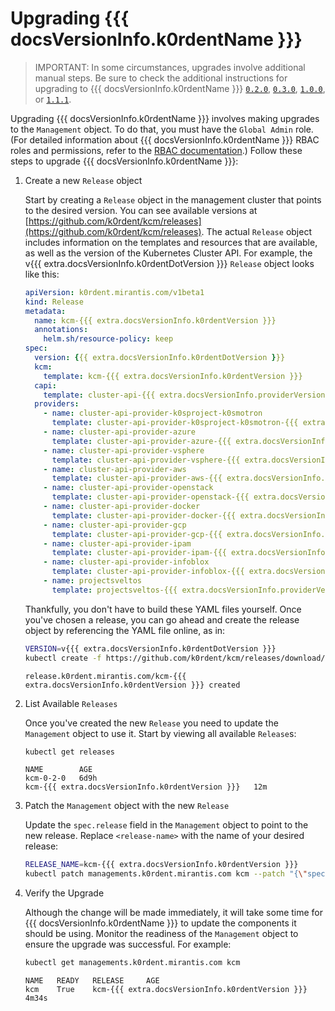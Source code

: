 # Upgrading {{{ docsVersionInfo.k0rdentName }}}

> IMPORTANT: In some circumstances, upgrades involve additional manual steps. Be sure to check the additional instructions for upgrading to {{{ docsVersionInfo.k0rdentName }}} [`0.2.0`](upgrade-to-0-2-0.md), [`0.3.0`](upgrade-to-0-3-0.md), [`1.0.0`](upgrade-to-1-0-0.md), or [`1.1.1`](upgrade-to-1-1-1.md).

Upgrading {{{ docsVersionInfo.k0rdentName }}} involves making upgrades to the `Management` object. To do that, you must have the `Global Admin` role. (For detailed information about {{{ docsVersionInfo.k0rdentName }}} RBAC roles and permissions, refer to the [RBAC documentation](../access/rbac/index.md).) Follow these steps to upgrade {{{ docsVersionInfo.k0rdentName }}}:

1. Create a new `Release` object

    Start by creating a `Release` object in the management cluster that points to the desired version. You can see
    available versions at [https://github.com/k0rdent/kcm/releases](https://github.com/k0rdent/kcm/releases).  The actual
    `Release` object includes information on the templates and resources that are available, as well as the version of the
    Kubernetes Cluster API.  For example, the v{{{ extra.docsVersionInfo.k0rdentDotVersion }}} `Release` object looks like this:

    ```yaml
    apiVersion: k0rdent.mirantis.com/v1beta1
    kind: Release
    metadata:
      name: kcm-{{{ extra.docsVersionInfo.k0rdentVersion }}}
      annotations:
        helm.sh/resource-policy: keep
    spec:
      version: {{{ extra.docsVersionInfo.k0rdentDotVersion }}}
      kcm:
        template: kcm-{{{ extra.docsVersionInfo.k0rdentVersion }}}
      capi:
        template: cluster-api-{{{ extra.docsVersionInfo.providerVersions.dashVersions.clusterApi }}}
      providers:
        - name: cluster-api-provider-k0sproject-k0smotron
          template: cluster-api-provider-k0sproject-k0smotron-{{{ extra.docsVersionInfo.providerVersions.dashVersions.k0smotron }}}
        - name: cluster-api-provider-azure
          template: cluster-api-provider-azure-{{{ extra.docsVersionInfo.providerVersions.dashVersions.clusterApiProviderAzure }}}
        - name: cluster-api-provider-vsphere
          template: cluster-api-provider-vsphere-{{{ extra.docsVersionInfo.providerVersions.dashVersions.clusterApiProviderVsphere }}}
        - name: cluster-api-provider-aws
          template: cluster-api-provider-aws-{{{ extra.docsVersionInfo.providerVersions.dashVersions.clusterApiProviderAws }}}
        - name: cluster-api-provider-openstack
          template: cluster-api-provider-openstack-{{{ extra.docsVersionInfo.providerVersions.dashVersions.clusterApiProviderOpenstack }}}
        - name: cluster-api-provider-docker
          template: cluster-api-provider-docker-{{{ extra.docsVersionInfo.providerVersions.dashVersions.clusterApiProviderDocker }}}
        - name: cluster-api-provider-gcp
          template: cluster-api-provider-gcp-{{{ extra.docsVersionInfo.providerVersions.dashVersions.clusterApiProviderGcp }}}
        - name: cluster-api-provider-ipam
          template: cluster-api-provider-ipam-{{{ extra.docsVersionInfo.providerVersions.dashVersions.clusterApiProviderIpam }}}
        - name: cluster-api-provider-infoblox
          template: cluster-api-provider-infoblox-{{{ extra.docsVersionInfo.providerVersions.dashVersions.clusterApiProviderInfoblox }}}                    
        - name: projectsveltos
          template: projectsveltos-{{{ extra.docsVersionInfo.providerVersions.dashVersions.sveltosProvider }}}
    ```

    Thankfully, you don't have to build these YAML files yourself. Once you've chosen a release, you can go ahead and create the release object by referencing the YAML file online, as in:

    ```bash
    VERSION=v{{{ extra.docsVersionInfo.k0rdentDotVersion }}}
    kubectl create -f https://github.com/k0rdent/kcm/releases/download/${VERSION}/release.yaml
    ```
    ```console
    release.k0rdent.mirantis.com/kcm-{{{ extra.docsVersionInfo.k0rdentVersion }}} created
    ```

2. List Available `Releases`

    Once you've created the new `Release` you need to update the `Management` object to use it. Start by viewing all available `Release`s:

    ```bash
    kubectl get releases
    ```

    ```console
    NAME        AGE
    kcm-0-2-0   6d9h
    kcm-{{{ extra.docsVersionInfo.k0rdentVersion }}}   12m
    ```

3. Patch the `Management` object with the new `Release`

    Update the `spec.release` field in the `Management` object to point to the new release. Replace `<release-name>` with the name of your desired release:

    ```bash
    RELEASE_NAME=kcm-{{{ extra.docsVersionInfo.k0rdentVersion }}}
    kubectl patch managements.k0rdent.mirantis.com kcm --patch "{\"spec\":{\"release\":\"${RELEASE_NAME}\"}}" --type=merge
    ```

4. Verify the Upgrade

    Although the change will be made immediately, it will take some time for {{{ docsVersionInfo.k0rdentName }}} to update the components it should be
    using. Monitor the readiness of the `Management` object to ensure the upgrade was successful. For example:

    ```bash
    kubectl get managements.k0rdent.mirantis.com kcm
    ```
    ```console
    NAME   READY   RELEASE     AGE
    kcm    True    kcm-{{{ extra.docsVersionInfo.k0rdentVersion }}}   4m34s
    ```

